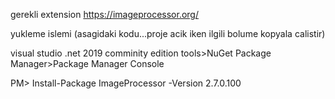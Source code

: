 gerekli extension
https://imageprocessor.org/

yukleme islemi (asagidaki kodu...proje acik iken ilgili bolume kopyala calistir)

visual studio .net 2019 comminity edition
tools>NuGet Package Manager>Package Manager Console

PM>  Install-Package ImageProcessor -Version 2.7.0.100
